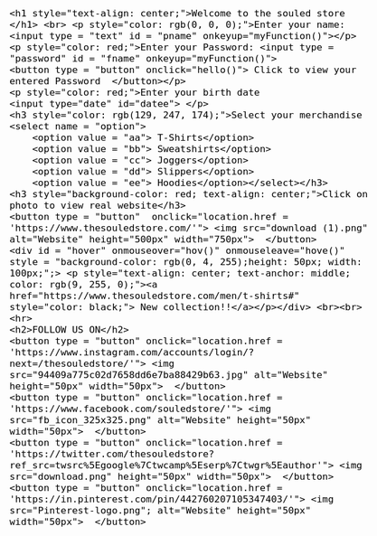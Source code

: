 <html>
<head>
    <script>
        function hello() {
            
            var u = document.getElementById("fname");
            alert (" Your Password is " + u.value);
            

        }
        function myFunction(){
            var x = document.getElementById("fname");
            x.value = x.value.toUpperCase();
        }
        function hov()
        {
            var e = document.getElementById('hover');
            e.style = "background-color: rgb(255, 0, 255);height: 30px; width: 100px;"; //e.style.display = 'none';
            
        }
        function hove()
        {
            var e = document.getElementById('hover');
           e.style = "background-color: rgb(0, 4, 255);height: 30px; width: 100px;"; 
        }
</script>
</head>
<body background="Colaba1.jpg" style="color: rgb(0, 0, 0); font-size: large; font-family: 'Times New Roman', Times, serif;" >
    
    <h1 style="text-align: center;">Welcome to the souled store </h1> <br> <p style="color: rgb(0, 0, 0);">Enter your name: <input type = "text" id = "pname" onkeyup="myFunction()"></p>
    <p style="color: red;">Enter your Password: <input type = "password" id = "fname" onkeyup="myFunction()">
    <button type = "button" onclick="hello()"> Click to view your entered Password  </button></p>
    <p style="color: red;">Enter your birth date
    <input type="date" id="datee"> </p>
    <h3 style="color: rgb(129, 247, 174);">Select your merchandise
    <select name = "option">
        <option value = "aa"> T-Shirts</option>
        <option value = "bb"> Sweatshirts</option>
        <option value = "cc"> Joggers</option>
        <option value = "dd"> Slippers</option>
        <option value = "ee"> Hoodies</option></select></h3>
    <h3 style="background-color: red; text-align: center;">Click on photo to view real website</h3>
    <button type = "button"  onclick="location.href = 'https://www.thesouledstore.com/'"> <img src="download (1).png"  alt="Website" height="500px" width="750px">  </button>
    <div id = "hover" onmouseover="hov()" onmouseleave="hove()" 
    style = "background-color: rgb(0, 4, 255);height: 50px; width: 100px;";> <p style="text-align: center; text-anchor: middle; color: rgb(9, 255, 0);"><a href="https://www.thesouledstore.com/men/t-shirts#" style="color: black;"> New collection!!</a></p></div> <br><br>
    <hr>
    <h2>FOLLOW US ON</h2>
    <button type = "button" onclick="location.href = 'https://www.instagram.com/accounts/login/?next=/thesouledstore/'"> <img src="94409a775c02d7658dd6e7ba88429b63.jpg" alt="Website" height="50px" width="50px">  </button>
    <button type = "button" onclick="location.href = 'https://www.facebook.com/souledstore/'"> <img src="fb_icon_325x325.png" alt="Website" height="50px" width="50px">  </button>
    <button type = "button" onclick="location.href = 'https://twitter.com/thesouledstore?ref_src=twsrc%5Egoogle%7Ctwcamp%5Eserp%7Ctwgr%5Eauthor'"> <img src="download.png" height="50px" width="50px">  </button>
    <button type = "button" onclick="location.href = 'https://in.pinterest.com/pin/442760207105347403/'"> <img src="Pinterest-logo.png"; alt="Website" height="50px" width="50px">  </button>
    
</body>
</html>
